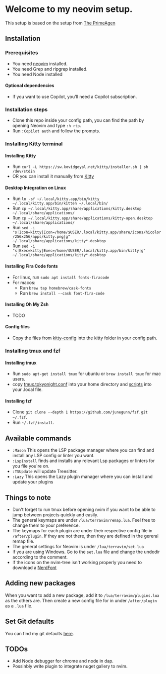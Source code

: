 # Welcome to my neovim setup.

This setup is based on the setup from [The PrimeAgen](https://www.youtube.com/watch?v=w7i4amO_zaE)

## Installation

### Prerequisites

- You need [neovim](https://neovim.io/) installed.
- You need Grep and ripgrep installed.
- You need Node installed

#### Optional dependencies

- If you want to use Copilot, you'll need a Copilot subscription.

### Installation steps

- Clone this repo inside your config path, you can find the path by opening Neovim and type `:h rtp`.
- Run `:Copilot auth` and follow the prompts.

### Installing Kitty terminal

#### Installing Kitty

- Run `curl -L https://sw.kovidgoyal.net/kitty/installer.sh | sh /dev/stdin`
- OR you can install it manually from [Kitty](https://github.com/kovidgoyal/kitty/releases)

#### Desktop Integration on Linux

- Run `ln -sf ~/.local/kitty.app/bin/kitty ~/.local/kitty.app/bin/kitten ~/.local/bin/`
- Run `cp ~/.local/kitty.app/share/applications/kitty.desktop ~/.local/share/applications/`
- Run `cp ~/.local/kitty.app/share/applications/kitty-open.desktop ~/.local/share/applications/`
- Run `sed -i "s|Icon=kitty|Icon=/home/$USER/.local/kitty.app/share/icons/hicolor/256x256/apps/kitty.png|g" ~/.local/share/applications/kitty*.desktop`
- Run `sed -i "s|Exec=kitty|Exec=/home/$USER/.local/kitty.app/bin/kitty|g" ~/.local/share/applications/kitty*.desktop`

#### Installing Fira Code fonts

- For linux, run `sudo apt install fonts-firacode`
- For macos:
  - Run `brew tap homebrew/cask-fonts`
  - Run `brew install --cask font-fira-code`

#### Installing Oh My Zsh

- TODO

#### Config files

- Copy the files from [kitty-config](https://github.com/superbrobenji/dotfiles/tree/master/.config/kitty) into the kitty folder in your config path.

### Installing tmux and fzf

#### Installing tmux

- Run `sudo apt-get install tmux` for ubuntu or `brew install tmux` for mac users.
- copy [tmux.tokyonight.conf](https://github.com/superbrobenji/dotfiles/blob/master/tmux.tokyonight.conf) into your home directory and [scripts](https://github.com/superbrobenji/dotfiles/tree/master/.local) into your .local file.

#### Installing fzf

- Clone `git clone --depth 1 https://github.com/junegunn/fzf.git ~/.fzf`.
- Run `~/.fzf/install`.

## Available commands

- `:Mason` This opens the LSP package manager where you can find and install any LSP config or linter you want.
- `:LspInstall` finds and installs any relevant Lsp packages or linters for you file you're on.
- `:TSUpdate` will update Treesitter.
- `:Lazy` This opens the Lazy plugin manager where you can install and update your plugins

## Things to note

- Don't forget to run tmux before opening nvim if you want to be able to jump between projects quickly and easily.
- The general keymaps are under `/lua/terravim/remap.lua`. Feel free to change them to your preference.
- The keymaps for each plugin are under their respective config file in `/after/plugin`. If they are not there, then they are defined in the gereral remap file.
- The general settings for Neovim is under `/lua/terravim/set.lua`
- If you are using Windows. Go to the `set.lua` file and change the undodir according to the comment.
- If the icons on the nvim-tree isn't working properly you need to download a [NerdFont](https://www.nerdfonts.com/font-downloads)

## Adding new packages

When you want to add a new package, add it to `/lua/terravim/plugins.lua` as the others are. Then create a new config file for in under `/after/plugin` as a `.lua` file.

## Set Git defaults

You can find my git defaults [here](https://github.com/superbrobenji/dotfiles/blob/master/.gitconfig).

## TODOs

- Add Node debugger for chrome and node in dap.
- Possinbly write plugin to integrate nuget gallery to nvim.
